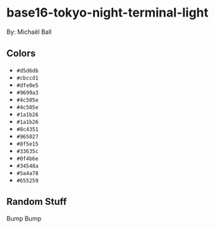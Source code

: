 # base16-tokyo-night-terminal-light

By: Michaël Ball

## Colors

* `#d5d6db`
* `#cbccd1`
* `#dfe0e5`
* `#9699a3`
* `#4c505e`
* `#4c505e`
* `#1a1b26`
* `#1a1b26`
* `#8c4351`
* `#965027`
* `#8f5e15`
* `#33635c`
* `#0f4b6e`
* `#34548a`
* `#5a4a78`
* `#655259`

## Random Stuff

Bump
Bump
